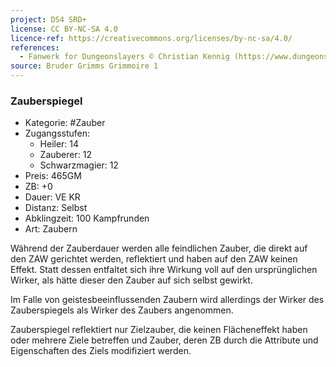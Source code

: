 ```yaml
---
project: DS4 SRD+
license: CC BY-NC-SA 4.0
licence-ref: https://creativecommons.org/licenses/by-nc-sa/4.0/
references: 
  - Fanwerk for Dungeonslayers © Christian Kennig (https://www.dungeonslayers.net/)
source: Bruder Grimms Grimmoire 1
---
```


### Zauberspiegel

- Kategorie: #Zauber
- Zugangsstufen:
  - Heiler: 14
  - Zauberer: 12
  - Schwarzmagier: 12
- Preis: 465GM
- ZB: +0
- Dauer: VE KR
- Distanz: Selbst
- Abklingzeit: 100 Kampfrunden
- Art: Zaubern

Während der Zauberdauer werden alle feindlichen Zauber, die direkt auf den ZAW gerichtet werden, reflektiert und haben auf den ZAW keinen Effekt. Statt dessen entfaltet sich ihre Wirkung voll auf den ursprünglichen Wirker, als hätte dieser den Zauber auf sich selbst gewirkt.

Im Falle von geistesbeeinflussenden Zaubern wird allerdings der Wirker des Zauberspiegels als Wirker des Zaubers angenommen.

Zauberspiegel reflektiert nur Zielzauber, die keinen Flächeneffekt haben oder mehrere Ziele betreffen und Zauber, deren ZB durch die Attribute und Eigenschaften des Ziels modifiziert werden.

